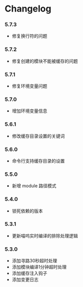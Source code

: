 # Changelog

### 5.7.3

* 修复换行符的问题

### 5.7.2

* 修复创建的模块不能被缓存的问题

### 5.7.1

* 修复环境变量问题

### 5.7.0

* 增加环境变量信息

### 5.6.1

* 修改缓存目录设置的关键词

### 5.6.0

* 命令行支持缓存目录的设置

### 5.5.0

* 新增 module 路径模式

### 5.4.0

* 锁死依赖的版本

### 5.3.1

* 更新喵呜实时编译的排除处理逻辑

### 5.3.0

* 添加寻路30秒超时处理
* 添加模块编译1分钟超时处理
* 添加缓存注入钩子
* 添加变更日志
